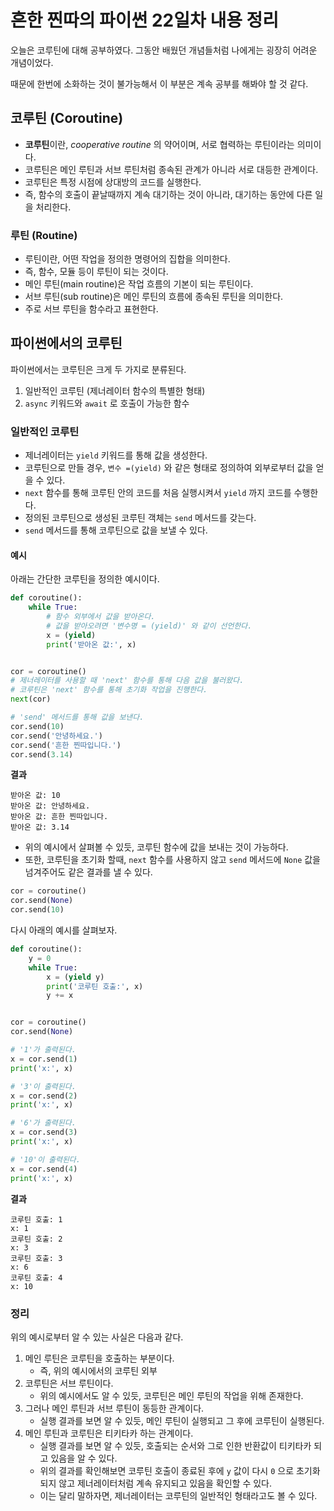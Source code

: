 # 흔한 찐따의 파이썬 22일차 내용 정리
오늘은 코루틴에 대해 공부하였다.
그동안 배웠던 개념들처럼 나에게는 굉장히 어려운 개념이었다.

때문에 한번에 소화하는 것이 불가능해서 이 부분은 계속 공부를 해봐야 할 것 같다.

## 코루틴 (Coroutine)
- **코루틴**이란, *cooperative routine* 의 약어이며, 서로 협력하는 루틴이라는 의미이다.
- 코루틴은 메인 루틴과 서브 루틴처럼 종속된 관계가 아니라 서로 대등한 관계이다.
- 코루틴은 특정 시점에 상대방의 코드를 실행한다.
- 즉, 함수의 호출이 끝날때까지 계속 대기하는 것이 아니라, 대기하는 동안에 다른 일을 처리한다.

### 루틴 (Routine)
- 루틴이란, 어떤 작업을 정의한 명령어의 집합을 의미한다.
- 즉, 함수, 모듈 등이 루틴이 되는 것이다.
- 메인 루틴(main routine)은 작업 흐름의 기본이 되는 루틴이다.
- 서브 루틴(sub routine)은 메인 루틴의 흐름에 종속된 루틴을 의미한다.
- 주로 서브 루틴을 함수라고 표현한다.

## 파이썬에서의 코루틴
파이썬에서는 코루틴은 크게 두 가지로 분류된다.
1. 일반적인 코루틴 (제너레이터 함수의 특별한 형태)
2. `async` 키워드와 `await` 로 호출이 가능한 함수

### 일반적인 코루틴
- 제너레이터는 `yield` 키워드를 통해 값을 생성한다.
- 코루틴으로 만들 경우, `변수 =(yield)` 와 같은 형태로 정의하여 외부로부터 값을 얻을 수 있다.
- `next` 함수를 통해 코루틴 안의 코드를 처음 실행시켜서 `yield` 까지 코드를 수행한다.
- 정의된 코루틴으로 생성된 코루틴 객체는 `send` 메서드를 갖는다.
- `send` 메서드를 통해 코루틴으로 값을 보낼 수 있다.

#### 예시
아래는 간단한 코루틴을 정의한 예시이다.
```python
def coroutine():
    while True:
        # 함수 외부에서 값을 받아온다.
        # 값을 받아오려면 '변수명 = (yield)' 와 같이 선언한다.
        x = (yield)
        print('받아온 값:', x)


cor = coroutine()
# 제너레이터를 사용할 때 'next' 함수를 통해 다음 값을 불러왔다.
# 코루틴은 'next' 함수를 통해 초기화 작업을 진행한다.
next(cor)

# 'send' 메서드를 통해 값을 보낸다.
cor.send(10)
cor.send('안녕하세요.')
cor.send('흔한 찐따입니다.')
cor.send(3.14)
```

**결과**
```
받아온 값: 10
받아온 값: 안녕하세요.
받아온 값: 흔한 찐따입니다.
받아온 값: 3.14
```

- 위의 예시에서 살펴볼 수 있듯, 코루틴 함수에 값을 보내는 것이 가능하다.
- 또한, 코루틴을 초기화 할때, `next` 함수를 사용하지 않고 `send` 메서드에 `None` 값을 넘겨주어도 같은 결과를 낼 수 있다.

```python
cor = coroutine()
cor.send(None)
cor.send(10)
```

다시 아래의 예시를 살펴보자.

```python
def coroutine():
    y = 0
    while True:
        x = (yield y)
        print('코루틴 호출:', x)
        y += x


cor = coroutine()
cor.send(None)

# '1'가 출력된다.
x = cor.send(1)
print('x:', x)

# '3'이 출력된다.
x = cor.send(2)
print('x:', x)

# '6'가 출력된다.
x = cor.send(3)
print('x:', x)

# '10'이 출력된다.
x = cor.send(4)
print('x:', x)
```

**결과**
```
코루틴 호출: 1
x: 1
코루틴 호출: 2
x: 3
코루틴 호출: 3
x: 6
코루틴 호출: 4
x: 10
```

### 정리
위의 예시로부터 알 수 있는 사실은 다음과 같다.
1. 메인 루틴은 코루틴을 호출하는 부분이다.
    - 즉, 위의 예시에서의 코루틴 외부
2. 코루틴은 서브 루틴이다.
    - 위의 예시에서도 알 수 있듯, 코루틴은 메인 루틴의 작업을 위해 존재한다.
3. 그러나 메인 루틴과 서브 루틴이 동등한 관계이다.
    - 실행 결과를 보면 알 수 있듯, 메인 루틴이 실행되고 그 후에 코루틴이 실행된다.
4. 메인 루틴과 코루틴은 티키타카 하는 관계이다.
    - 실행 결과를 보면 알 수 있듯, 호출되는 순서와 그로 인한 반환값이 티키타카 되고 있음을 알 수 있다.
    - 위의 결과를 확인해보면 코루틴 호출이 종료된 후에 `y` 값이 다시 `0` 으로 초기화되지 않고 제너레이터처럼 계속 유지되고 있음을 확인할 수 있다.
    - 이는 달리 말하자면, 제너레이터는 코루틴의 일반적인 형태라고도 볼 수 있다.
